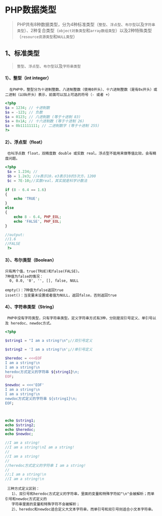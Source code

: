 # PHP数据类型
>PHP共有8种数据类型，分为4种标准类型（`整型`、`浮点型`、`布尔型`以及`字符串类型`）、2种复合类型（`object对象类型`和`array数组类型`）以及2种特殊类型（`resource资源类型`和`NULL类型`）

## 1、标准类型
>`整型`、`浮点型`、`布尔型`以及`字符串类型`


#### 1）、整型（int integer）
 
      在PHP中，整型分为十进制整数、八进制整数（使用0开头）、十六进制整数（是有0x开头）或二进制（以0b开头）表示，前面可以加上可选的符号（- 或者 +）

```php
<?php
$a = 1234; // 十进制数
$a = -123; // 负数
$a = 0123; // 八进制数 (等于十进制 83)
$a = 0x1A; // 十六进制数 (等于十进制 26)
$a = 0b11111111; // 二进制数字 (等于十进制 255)
?>
```
#### 2）、浮点型（float）
     
     也叫浮点数 float，双精度数 double 或实数 real。浮点型不能用来做等值比较，会有精度问题。
     
```php
<?php
 $a = 1.234; //
 $b = 1.2e3; //e表示10，e3表示10的3次方，1200
 $c = 7E-10;//实数real，其实就是科学计数法
 
if (8 - 6.4 == 1.6)
{
	echo 'TRUE';
}
else
{
	echo 8 - 6.4, PHP_EOL;
	echo 'FALSE', PHP_EOL;
}

//output:
//1.6
//FALSE
 ?> 
``` 

#### 3）、布尔类型（Boolean）
  
    只有两个值，true(TRUE)和false(FALSE)。
    7种值为false的情况：
      0, 0.0, '0', '', [], false, NULL
      
    empty()：7种值为false返回true
    isset()：当变量未设置或者值为NULL，返回false，否则返回true
          
#### 4）、字符串类型（String）
    
     PHP中没有字符类型，只有字符串类型。定义字符串方式有3种，分别是双引号定义、单引号以及 heredoc、newdoc方式。
     
 ```php
<?php

$string1 = "I am a string!\n";//双引号定义

$string2 = 'I am a string!\n';//单引号定义

$heredoc = <<<EOF
I am a string!\n
I am a string!\n
heredoc方式定义的字符串 ${string1}\n;
EOF;

$newdoc = <<<'EOF'
I am a string!\n
I am a string!\n
newdoc方式定义的字符串 ${string1}\n;
EOF;



echo $string1;
echo $string2;
echo $heredoc;
echo $newdoc;

//I am a string!
//I am a string!\nI am a string!
//
//I am a string!
//
//heredoc方式定义的字符串 I am a string!
//
//;I am a string!\n
//I am a string!\n
 ```
     三种方式定义区别：
       1）、双引号和heredoc方式定义的字符串，里面的变量和特殊字符如"\n"会被解析；而单引号和newdoc方式定义的
       字符串里面的变量和特殊字符不会被解析；
       2）、heredoc和newdoc适合定义大文本字符串，而单引号和双引号则适合小文本字符串。